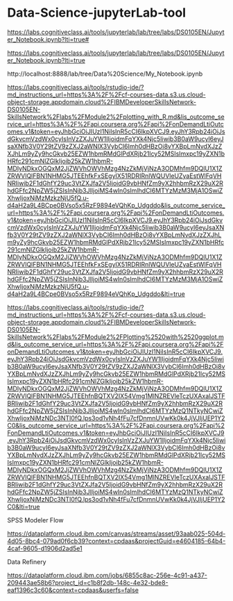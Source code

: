 # Data-Science-jupyterLab-tool

https://labs.cognitiveclass.ai/tools/jupyterlab/lab/tree/labs/DS0105EN/Jupyter_Notebook.ipynb?lti=true#

https://labs.cognitiveclass.ai/tools/jupyterlab/lab/tree/labs/DS0105EN/Jupyter_Notebook.ipynb?lti=true

http://localhost:8888/lab/tree/Data%20Science/My_Notebook.ipynb

https://labs.cognitiveclass.ai/tools/rstudio-ide/?md_instructions_url=https%3A%2F%2Fcf-courses-data.s3.us.cloud-object-storage.appdomain.cloud%2FIBMDeveloperSkillsNetwork-DS0105EN-SkillsNetwork%2Flabs%2FModule2%2Fplotting_with_R.md&lis_outcome_service_url=https%3A%2F%2Fapi.coursera.org%2Fapi%2FonDemandLtiOutcomes.v1&token=eyJhbGciOiJIUzI1NiIsInR5cCI6IkpXVCJ9.eyJhY3Rpb24iOiJsdGkvcmVzdWx0cyIsInVzZXJuYW1lIjoidmFqYXk4Njc5Iiwib3B0aW9ucyI6eyJsaXNfb3V0Y29tZV9zZXJ2aWNlX3VybCI6Imh0dHBzOi8vYXBpLmNvdXJzZXJhLm9yZy9hcGkvb25EZW1hbmRMdGlPdXRjb21lcy52MSIsImxpc19yZXN1bHRfc291cmNlZGlkIjoib25kZW1hbmR-MDIyNDkxOGQxM2JjZWVhOWVhMzg4NzZkMjVjNzA3ODMhfm9DQlU1X1ZZRWVlQlFBN1NHMG5JTEEhfkFxSEgyIX51RDRIRnlWQUVleUZyaEstWlFqVHNRIiwib2F1dGhfY29uc3VtZXJfa2V5IjoidG9vbHNfZm9yX2hhbmRzX29uX2RhdGFfc2NpZW5jZSIsInNjb3JlIjoiMS4wIn0sImlhdCI6MTYzMzM3MjA1OSwiZXhwIjoxNjMzMzkzNjU5fQ.u-d4aH2a9L4BCpe0BVso5x5RzF9894eVQhKp_Udgddo&lis_outcome_service_url=https%3A%2F%2Fapi.coursera.org%2Fapi%2FonDemandLtiOutcomes.v1&token=eyJhbGciOiJIUzI1NiIsInR5cCI6IkpXVCJ9.eyJhY3Rpb24iOiJsdGkvcmVzdWx0cyIsInVzZXJuYW1lIjoidmFqYXk4Njc5Iiwib3B0aW9ucyI6eyJsaXNfb3V0Y29tZV9zZXJ2aWNlX3VybCI6Imh0dHBzOi8vYXBpLmNvdXJzZXJhLm9yZy9hcGkvb25EZW1hbmRMdGlPdXRjb21lcy52MSIsImxpc19yZXN1bHRfc291cmNlZGlkIjoib25kZW1hbmR-MDIyNDkxOGQxM2JjZWVhOWVhMzg4NzZkMjVjNzA3ODMhfm9DQlU1X1ZZRWVlQlFBN1NHMG5JTEEhfkFxSEgyIX51RDRIRnlWQUVleUZyaEstWlFqVHNRIiwib2F1dGhfY29uc3VtZXJfa2V5IjoidG9vbHNfZm9yX2hhbmRzX29uX2RhdGFfc2NpZW5jZSIsInNjb3JlIjoiMS4wIn0sImlhdCI6MTYzMzM3MjA1OSwiZXhwIjoxNjMzMzkzNjU5fQ.u-d4aH2a9L4BCpe0BVso5x5RzF9894eVQhKp_Udgddo&lti=true



https://labs.cognitiveclass.ai/tools/rstudio-ide/?md_instructions_url=https%3A%2F%2Fcf-courses-data.s3.us.cloud-object-storage.appdomain.cloud%2FIBMDeveloperSkillsNetwork-DS0105EN-SkillsNetwork%2Flabs%2FModule2%2FPlotting%2520with%2520ggplot.md&lis_outcome_service_url=https%3A%2F%2Fapi.coursera.org%2Fapi%2FonDemandLtiOutcomes.v1&token=eyJhbGciOiJIUzI1NiIsInR5cCI6IkpXVCJ9.eyJhY3Rpb24iOiJsdGkvcmVzdWx0cyIsInVzZXJuYW1lIjoidmFqYXk4Njc5Iiwib3B0aW9ucyI6eyJsaXNfb3V0Y29tZV9zZXJ2aWNlX3VybCI6Imh0dHBzOi8vYXBpLmNvdXJzZXJhLm9yZy9hcGkvb25EZW1hbmRMdGlPdXRjb21lcy52MSIsImxpc19yZXN1bHRfc291cmNlZGlkIjoib25kZW1hbmR-MDIyNDkxOGQxM2JjZWVhOWVhMzg4NzZkMjVjNzA3ODMhfm9DQlU1X1ZZRWVlQlFBN1NHMG5JTEEhfnBQTXV2IX54Vmg1MlNZREVleTczUXAxalJSTFBRIiwib2F1dGhfY29uc3VtZXJfa2V5IjoidG9vbHNfZm9yX2hhbmRzX29uX2RhdGFfc2NpZW5jZSIsInNjb3JlIjoiMS4wIn0sImlhdCI6MTYzMzQ1NTkyNCwiZXhwIjoxNjMzNDc3NTI0fQ.lps3od1vNh4fFu7cfDnmnUVwKk0k4JjVJIjUEP1Y2C0&lis_outcome_service_url=https%3A%2F%2Fapi.coursera.org%2Fapi%2FonDemandLtiOutcomes.v1&token=eyJhbGciOiJIUzI1NiIsInR5cCI6IkpXVCJ9.eyJhY3Rpb24iOiJsdGkvcmVzdWx0cyIsInVzZXJuYW1lIjoidmFqYXk4Njc5Iiwib3B0aW9ucyI6eyJsaXNfb3V0Y29tZV9zZXJ2aWNlX3VybCI6Imh0dHBzOi8vYXBpLmNvdXJzZXJhLm9yZy9hcGkvb25EZW1hbmRMdGlPdXRjb21lcy52MSIsImxpc19yZXN1bHRfc291cmNlZGlkIjoib25kZW1hbmR-MDIyNDkxOGQxM2JjZWVhOWVhMzg4NzZkMjVjNzA3ODMhfm9DQlU1X1ZZRWVlQlFBN1NHMG5JTEEhfnBQTXV2IX54Vmg1MlNZREVleTczUXAxalJSTFBRIiwib2F1dGhfY29uc3VtZXJfa2V5IjoidG9vbHNfZm9yX2hhbmRzX29uX2RhdGFfc2NpZW5jZSIsInNjb3JlIjoiMS4wIn0sImlhdCI6MTYzMzQ1NTkyNCwiZXhwIjoxNjMzNDc3NTI0fQ.lps3od1vNh4fFu7cfDnmnUVwKk0k4JjVJIjUEP1Y2C0&lti=true


SPSS Modeler Flow

https://dataplatform.cloud.ibm.com/canvas/streams/asset/93aab025-504d-4d05-8bc4-079ad0f6cb39?context=cpdaas&projectGuid=e4604185-64b4-4caf-9605-d1906d2ad5e1


Data Refinery

https://dataplatform.cloud.ibm.com/jobs/6855c8ac-256e-4c91-a437-209443ae58b6?project_id=c1b8f2db-148c-4e32-bde8-eaf1396c3c60&context=cpdaas&userfs=false
